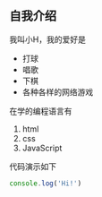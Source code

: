 ## 自我介绍

我叫小H，我的爱好是

* 打球
* 唱歌
* 下棋
* 各种各样的网络游戏

在学的编程语言有

1. html
2. css
3. JavaScript
   
代码演示如下

```JavaScript
console.log('Hi!')
```